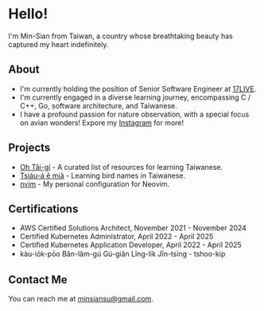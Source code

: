 # Hello!

I'm Min-Sian from Taiwan, a country whose breathtaking beauty has captured my heart indefinitely.

## About

- I'm currently holding the position of Senior Software Engineer at [17LIVE](https://about.17.live/).
- I'm currently engaged in a diverse learning journey, encompassing C / C++, Go, software architecture, and Taiwanese.
- I have a profound passion for nature observation, with a special focus on avian wonders! Expore my [Instagram](https://www.instagram.com/siansiansu) for more!

## Projects

- [Oh Tâi-gí](https://siansiansu.github.io/oh-tai-gi/) - A curated list of resources for learning Taiwanese.
- [Tsiáu-á ê miâ](https://siansiansu.github.io/tsiau-a-e-mia/) - Learning bird names in Taiwanese.
- [nvim](https://github.com/siansiansu/nvim) - My personal configuration for Neovim.

## Certifications
- AWS Certified Solutions Architect, November 2021 - November 2024
- Certified Kubernetes Administrator, April 2022 - April 2025
- Certified Kubernetes Application Developer, April 2022 - April 2025
- kàu-io̍k-pōo Bân-lâm-gú Gú-giân Lîng-li̍k Jīn-tsìng - tshoo-kip

## Contact Me
You can reach me at minsiansu@gmail.com.











<!--
<p float="left">
  <img src="/cka-certified-kubernetes-administrator.png" width="100" />
  <img src="/ckad-certified-kubernetes-application-developer.png" width="100" />
  <img src="/aws-certified-solutions-architect-associate.png" width="100" />
</p>

[![Gmail](https://img.shields.io/badge/Gmail-D14836?style=for-the-badge&logo=gmail&logoColor=white)](mailto:minsiansu@gmail.com)
[![Instagram](https://img.shields.io/badge/Instagram-E4405F?style=for-the-badge&logo=instagram&logoColor=white)](https://www.instagram.com/siansiansu/)
[![Twitter](https://img.shields.io/badge/Twitter-1DA1F2?style=for-the-badge&logo=twitter&logoColor=white)](https://twitter.com/siansiansu)
[![LinkedIn](https://img.shields.io/badge/LinkedIn-0077B5?style=for-the-badge&logo=linkedin&logoColor=white)](https://www.linkedin.com/in/minsian)

**siansiansu/siansiansu** is a ✨ _special_ ✨ repository because its `README.md` (this file) appears on your GitHub profile.

Here are some ideas to get you started:

- 🔭 I’m currently working on ...
- 🌱 I’m currently learning ...
- 👯 I’m looking to collaborate on ...
- 🤔 I’m looking for help with ...
- 💬 Ask me about ...
- 📫 How to reach me: ...
- 😄 Pronouns: ...
- ⚡ Fun fact: ...
-->
